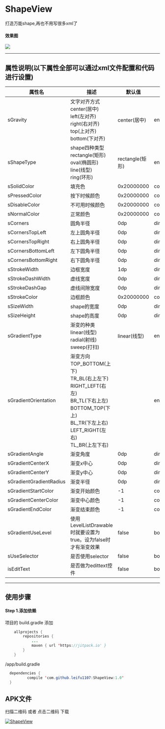 # ShapeView
打造万能shape,再也不用写很多xml了


#### 效果图
![](https://github.com/leifu1107/ShapeView/raw/master/screenshots/1.jpg) 

---------
## 属性说明(以下属性全部可以通过xml文件配置和代码进行设置)			
|属性名|描述	|默认值|类型
|---|---|---|	---|		
|sGravity|文字对齐方式 <br>center(居中)<br>left(左对齐)<br>right(右对齐)<br>top(上对齐)<br>bottom(下对齐)|center(居中)	|enum	
|sShapeType|shape四种类型 <br>rectangle(矩形)<br>oval(椭圆形)<br>line(线型)<br>ring(环形)|rectangle(矩形)	|enum	
|sSolidColor|填充色|0x20000000	|color
|sPressedColor|按下时候颜色|0x20000000	|color	
|sDisableColor|不可用时候颜色|0x20000000	|color	
|sNormalColor|正常颜色|0x20000000	|color
|sCorners|圆角半径|0dp	|dimension	
|sCornersTopLeft|左上圆角半径|0dp	|dimension	
|sCornersTopRight|右上圆角半径|0dp	|dimension	
|sCornersBottomLeft|左下圆角半径|0dp	|dimension	
|sCornersBottomRight|右下圆角半径|0dp	|dimension	
|sStrokeWidth|边框宽度|1dp	|dimension	
|sStrokeDashWidth|虚线宽度|0dp	|dimension	
|sStrokeDashGap|虚线间隙宽度|0dp	|dimension	
|sStrokeColor|边框颜色|0x20000000		|color	
|sSizeWidth|shape的宽度|0dp	|dimension	
|sSizeHeight|shape的高度|0dp	|dimension	
|sGradientType|渐变的种类 <br>linear(线型)<br>radial(射线)<br>sweep(打扫)|linear(线型)	|enum	
|sGradientOrientation|渐变方向 <br>TOP_BOTTOM(上下)<br>TR_BL(右上左下)<br>RIGHT_LEFT(右左)<br>BR_TL(下右上左)<br>BOTTOM_TOP(下上)	<br>BL_TR(下左上右)<br>LEFT_RIGHT(左右)<br>TL_BR(上左下右)||enum	
|sGradientAngle|渐变角度|0dp	|dimension	
|sGradientCenterX|渐变x中心|0dp	|dimension	
|sGradientCenterY|渐变y中心|0dp	|dimension	
|sGradientGradientRadius|渐变半径|0dp	|dimension	
|sGradientStartColor|渐变开始颜色|-1	|color	
|sGradientCenterColor|渐变中心颜色|-1	|color	
|sGradientEndColor|渐变结束颜色|-1	|color	
|sGradientUseLevel|使用LevelListDrawable时就要设置为true。设为false时才有渐变效果|false|boolean	
|sUseSelector|是否使用selector|false	|boolean	
|isEditText|是否做为edittext控件|false	|boolean	
---------
## 使用步骤

#### Step 1.添加依赖<br>
项目的 build.gradle 添加
```java
	allprojects {
		repositories {
			...
			maven { url 'https://jitpack.io' }
		}
	}
  ```
 /app/build.gradle
  ```java
  	dependencies {
	        compile 'com.github.leifu1107:ShapeView:1.0'
	}
```

 ## APK文件

扫描二维码 或者 点击二维码 下载

[![ShapeView](https://github.com/leifu1107/ShapeView/raw/master/screenshots/zrcode.png)](https://github.com/leifu1107/ShapeView/raw/master/screenshots/app-release.apk)

